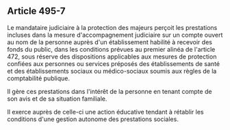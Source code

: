 Article 495-7
----
Le mandataire judiciaire à la protection des majeurs perçoit les prestations
incluses dans la mesure d'accompagnement judiciaire sur un compte ouvert au nom
de la personne auprès d'un établissement habilité à recevoir des fonds du
public, dans les conditions prévues au premier alinéa de l'article 472, sous
réserve des dispositions applicables aux mesures de protection confiées aux
personnes ou services préposés des établissements de santé et des établissements
sociaux ou médico-sociaux soumis aux règles de la comptabilité publique.

Il gère ces prestations dans l'intérêt de la personne en tenant compte de son
avis et de sa situation familiale.

Il exerce auprès de celle-ci une action éducative tendant à rétablir les
conditions d'une gestion autonome des prestations sociales.
